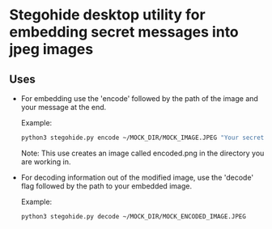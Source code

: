 # Stegohide desktop utility for embedding secret messages into jpeg images

## Uses

* For embedding use the 'encode' followed by the path of the image and your message at the end.
    
    Example:
    ```sh
    python3 stegohide.py encode ~/MOCK_DIR/MOCK_IMAGE.JPEG "Your secret message here"
    ```
    
    Note: This use creates an image called encoded.png in the directory you are working in.
    
* For decoding information out of the modified image, use the 'decode' flag followed by the path to your embedded image.
    
    Example:
    ```sh
    python3 stegohide.py decode ~/MOCK_DIR/MOCK_ENCODED_IMAGE.JPEG
    ```
